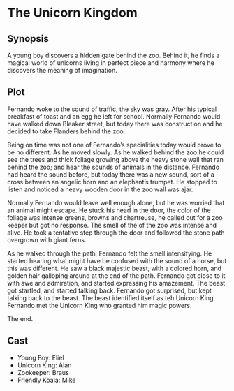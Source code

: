 # The Unicorn Kingdom

## Synopsis

A young boy discovers a hidden gate behind the zoo.
Behind it, he finds a magical world of unicorns living in perfect piece and harmony where he discovers the meaning of imagination.

## Plot

Fernando woke to the sound of traffic, the sky was gray.
After his typical breakfast of toast and an egg he left for school.
Normally Fernando would have walked down Bleaker street, but today there was construction and he decided to take Flanders behind the zoo.

Being on time was not one of Fernando’s specialities today would prove to be no different.
As he moved slowly.
As he walked behind the zoo he could see the trees and thick foliage growing above the heavy stone wall that ran behind the zoo; and hear the sounds of animals in the distance.
Fernando had heard the sound before, but today there was a new sound, sort of a cross between an angelic horn and an elephant’s trumpet.
He stopped to listen and noticed a heavy wooden door in the zoo wall was ajar.

Normally Fernando would leave well enough alone, but he was worried that an animal might escape.
He stuck his head in the door, the color of the foliage was intense greens, browns and chartreuse, he called out for a zoo keeper but got no response.
The smell of the of the zoo was intense and alive.
He took a tentative step through the door and followed the stone path overgrown with giant ferns.

As he walked through the path, Fernando felt the smell intensifying. He started hearing what might have be confused with the sound of a horse, but this was different. He saw a black majestic beast, with a colored horn, and golden hair galloping around at the end of the path. Fernando got close to it with awe and admiration, and started expressing his amazement. The beast got startled, and started talking back. Fernando got surprised, but kept talking back to the beast. The beast identified itself as teh Unicorn King. Fernando met the Unicorn King who granted him magic powers.

The end.

## Cast

* Young Boy: Eliel
* Unicorn King: Alan
* Zookeeper: Braus
* Friendly Koala: Mike
